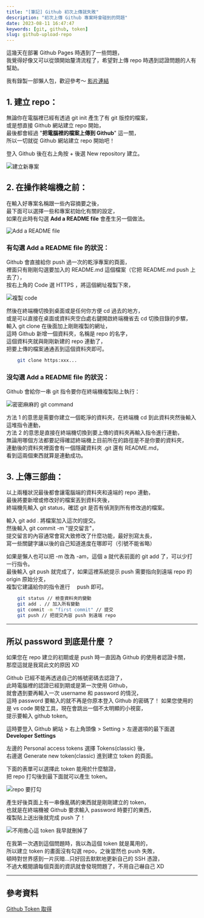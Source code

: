 ```yaml
---
title: "[筆記] Github 初次上傳就失敗"
description: "初次上傳 Github 專案時會碰到的問題"
date: 2023-08-11 16:47:47
keywords: [git, github, token]
slug: github-upload-repo
---
```


這幾天在部署 Github Pages 時遇到了一些問題，  
我覺得好像又可以從頭開始釐清流程了，希望對上傳 repo 時遇到認證問題的人有幫助。

我有錄製一部懶人包，歡迎參考～
[影片連結](https://www.youtube.com/watch?v=xAUhXfAi1Hc)

## 1. 建立 repo：

無論你在電腦裡已經有透過 git init 產生了有 git 版控的檔案，  
或是想直接 Github 網站建立 repo 開始，  
最後都會經過 "**把電腦裡的檔案上傳到 Github**" 這一關，  
所以一切就從 Github 網站建立 repo 開始吧！

登入 Github 後在右上角按 + 後選 New repository 建立。

![建立新專案](https://drive.google.com/uc?export=view&id=1lN4Kd94-lpvrUrpVNMF7qXoZWhAXTaw2)

## 2. 在操作終端機之前：

在輸入好專案名稱跟一些內容摘要之後，  
最下面可以選擇一些和專案初始化有關的設定，  
如果在此時有勾選 **Add a README file** 會產生另一個做法。

![Add a README file](https://drive.google.com/uc?export=view&id=12TMy7lC-S5NLSPU6MkgplWp4jUeloL_Z)

### 有勾選 **Add a README file** 的狀況：

Github 會直接給你 push 過一次的乾淨專案的頁面，  
裡面只有剛剛勾選要加入的 README.md 這個檔案（它把 README.md push 上去了），  
按右上角的 Code 選 HTTPS ，將這個網址複製下來，

![複製 code](https://drive.google.com/uc?export=view&id=1vsbDJY6VvZXFSJ8W1atInB5rxbHIV1JL)

然後在終端機切換到桌面或是任何你方便 cd 過去的地方，  
或是可以直接在桌面或資料夾空白處右鍵開啟終端機省去 cd 切換目錄的步驟，  
輸入 git clone 在後面加上剛剛複製的網址，  
這時 Github 新增一個資料夾，名稱是 repo 的名字，  
這個資料夾就與剛剛新建的 repo 連動了，  
把要上傳的檔案通通丟到這個資料夾即可。

```bash
    git clone https:xxx...
```

### 沒勾選 **Add a README file** 的狀況：

Github 會給你一串 git 指令要你在終端機複製貼上執行：

![密密麻麻的 git command](https://drive.google.com/uc?export=view&id=1NnBieHCh9xFGAvpENCG-OuIgN03h36Qw)

方法 1 的意思是需要你建立一個乾淨的資料夾，在終端機 cd 到此資料夾然後輸入這堆指令連動，  
方法 2 的意思是直接在終端機切換到要上傳的資料夾再輸入指令進行連動，  
無論用哪個方法都要記得確認終端機上目前所在的路徑是不是你要的資料夾，  
連動後的資料夾裡面會有一個隱藏資料夾 .git 還有 README.md，  
看到這兩個東西就算是連動成功。

## 3. 上傳三部曲：

以上兩種狀況最後都會讓電腦端的資料夾和遠端的 repo 連動，  
最後將要新增或修改好的檔案丟到資料夾後，  
終端機先輸入 git status，確認 git 是否有偵測到所有修改過的檔案。

輸入 git add . 將檔案加入這次的提交。  
然後輸入 git commit -m "提交留言"，  
提交留言的內容通常會寫大致修改了什麼功能，最好別寫太長，  
寫一些關鍵字讓以後的自己知道進度在哪即可（引號不能省略）

如果是懶人也可以把 -m 改為 -am，這個 a 就代表前面的 git add 了，可以少打一行指令。  
最後輸入 git push 就完成了，如果這裡系統提示 push 需要指向到遠端 repo 的 origin 原始分支，  
複製它建議給你的指令進行　 push 即可。

```bash
    git status // 檢查資料夾的變動
    git add . // 加入所有變動
    git commit -m "first commit" // 提交
    git push // 把提交內容 push 到遠端 repo
```

---

## 所以 password 到底是什麼 ？

如果您在 repo 建立的初期或是 push 時一直因為 Github 的使用者認證卡關，  
那麼這就是我寫此文的原因 XD

Github 已經不能再透過自己的帳號密碼去認證了，  
此時電腦裡的認證已經到期或是第一次使用 Github，  
就會遇到要再輸入一次 username 和 password 的情況，  
這時 password 要輸入的就不再是你原本登入 Github 的密碼了！
如果您使用的是 vs code 開發工具，現在會跳出一個不太明顯的小視窗，  
提示要輸入 github token。

這時要登入 Github 網站 > 右上角頭像 > Setting > 左邊選項的最下面選 **Developer Settings**

左邊的 Personal access tokens 選擇 Tokens(classic) 後，  
右邊選 Generate new token(classic) 進到建立 token 的頁面。

下面的表單可以選擇此 token 能用於什麼驗證，  
把 repo 打勾後到最下面就可以產生 token。

![repo 要打勾](https://drive.google.com/uc?export=view&id=1iBrodhA0pq-eKxgv2NZx-33HVSH52YVs)

產生好後頁面上有一串像亂碼的東西就是剛剛建立的 token，  
也就是在終端機被 Github 要求輸入 password 時要打的東西，  
複製貼上送出後就完成 push 了！

![不用擔心這 token 我早就刪掉了](https://drive.google.com/uc?export=view&id=11uqWt_bewP3iNeJ7CF5t7DVdcNOeXzEE)

在我第一次遇到這個問題時，我以為這個 token 就是萬用的，  
所以建立 token 的畫面沒有勾選 repo，之後當然也 push 失敗，  
頓時對世界感到一片灰暗...只好回去默默地更新自己的 SSH 憑證，  
不過大概閱讀每個頁面的資訊就會發現問題了，不用自己嚇自己 XD

---

## 參考資料

[Github Token 取得](https://shengyu7697.github.io/github-personal-access-token/)
